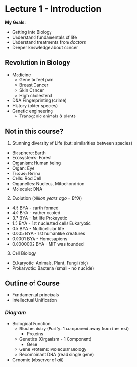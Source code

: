# Lecture 1 - Introduction

**My Goals**:
- Getting into Biology
- Understand fundamentals of life
- Understand treatments from *doctors*
- Deeper knowledge about cancer


## Revolution in Biology
- Medicine
	- Gene to feel pain
	- Breast Cancer
	- Skin Cancer
	- High cholesterol
- DNA Fingerprinting (crime)
- History (older species)
- Genetic engineering
	- Transgenic animals & plants


## **Not** in this course?
1. Stunning diversity of Life (but: similarities between species)
- Biosphere: Earth
- Ecosystems: Forest
- Organism: Human being
- Organ: Eye
- Tissue: Retina
- Cells: Rod Cell
- Organelles: Nucleus, Mitochondrion
- Molecule: DNA

2. Evolution (*billion years ago = BYA*)
- 4.5 BYA       - earth formed
- 4.0 BYA       - eather cooled
- 3.7 BYA       - 1st life Prokayetic
- 1.5 BYA       - 1st nucleated cells Eukaryotic
- 0.5 BYA       - Multicellular life
- 0.005 BYA     - 1st humanlike creatures
- 0.0001 BYA    - Homosapiens
- 0.0000002 BYA - MIT was founded

3. Cell Biology
- Eukaryotic: Animals, Plant, Fungi (big)
- Prokaryotic: Bacteria (small - no nuclide)


## Outline of Course
- Fundamental principals
- Intellectual Unification

### *Diagram*
- Biological Function
	- Biochemistry (Purify: 1 component away from the rest)
		- Proteins
	- Genetics (Organism *-* 1 Component)
		- Gene
	- Gene <DNA-RNA> Proteins: Molecular Biology
	- Recombinant DNA (read single gene)
- Genomic (observer of *all*)
